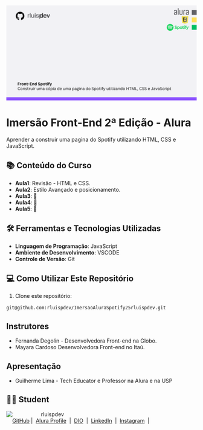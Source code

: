 ![Template rluipdev](FrontEndSpotify25.png)
 
# Imersão Front-End 2ª Edição - Alura 

Aprender a construir uma pagina do Spotify utilizando HTML, CSS e JavaScript.

## 📚 Conteúdo do Curso

- **Aula1**: Revisão - HTML e CSS.
- **Aula2**: Estilo Avançado e posicionamento.
- **Aula3**:  🔄
- **Aula4**:  🔄
- **Aula5**:  🔄
 
## 🛠️ Ferramentas e Tecnologias Utilizadas

- **Linguagem de Programação**: JavaScript
- **Ambiente de Desenvolvimento**: VSCODE
- **Controle de Versão**: Git

## 💻 Como Utilizar Este Repositório

1. Clone este repositório:
````
git@github.com:rluispdev/ImersaoAluraSpotify25rluispdev.git
````

 
## Instrutores
 
- Fernanda Degolin - Desenvolvedora Front-end na Globo.
- Mayara Cardoso Desenvolvedora Front-end no Itaú.

## Apresentação

- Guilherme Lima - Tech Educator e Professor na Alura e na USP


## 👨‍💻 Student
<p>
    <img 
      align=left 
      margin=10 
      width=80 
      src="https://avatars.githubusercontent.com/u/128305083?s=96&v=4"
    />
    <p>&nbsp&nbsp&nbsprluispdev<br>
    &nbsp&nbsp&nbsp
    <a href="https://github.com/rluispdev">
    GitHub</a>&nbsp;|&nbsp;
     <a href="https://cursos.alura.com.br/user/rluisp"> Alura Profile</a>
&nbsp;|&nbsp;
       <a href="https://www.dio.me/users/rluispdev">DIO</a>
&nbsp;|&nbsp;      
    <a href="https://www.linkedin.com/in/rafael-luis-gonzaga-b11634186/">LinkedIn</a>
&nbsp;|&nbsp;
    <a href="https://www.instagram.com/rluispdevs?igsh=cnoxenpmaHY1amE0&utm_source=qr">
    Instagram</a>
&nbsp;|&nbsp;</p>
</p>
<br/><br/>
<p>
